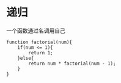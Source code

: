# 递归

一个函数通过名调用自己

```
function factorial(num){
	if(num <= 1){
		return 1;
	}else{
		return num * factorial(num - 1);
	}
}
```

